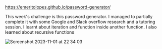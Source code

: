 https://emeritolopes.github.io/password-generator/

This week's challenge is this password generator. I managed to partially complete it with some Google and Slack overflow research and a tutoring session.
I learnt about iteration and function inside another function. I also learned about recursive functions

![Screenshot 2023-11-01 at 22 34 03](https://github.com/emeritolopes/password-generator/assets/101825132/a258f87a-d127-4561-9abc-26474bc8c8b0)
